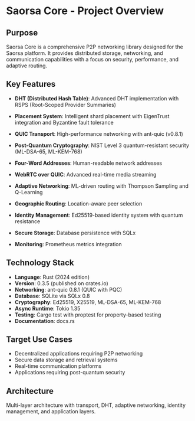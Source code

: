 # Saorsa Core - Project Overview

## Purpose
Saorsa Core is a comprehensive P2P networking library designed for the Saorsa platform. It provides distributed storage, networking, and communication capabilities with a focus on security, performance, and adaptive routing.

## Key Features
- **DHT (Distributed Hash Table)**: Advanced DHT implementation with RSPS (Root-Scoped Provider Summaries)
- **Placement System**: Intelligent shard placement with EigenTrust integration and Byzantine fault tolerance
- **QUIC Transport**: High-performance networking with ant-quic (v0.8.1) 
- **Post-Quantum Cryptography**: NIST Level 3 quantum-resistant security (ML-DSA-65, ML-KEM-768)
- **Four-Word Addresses**: Human-readable network addresses

- **WebRTC over QUIC**: Advanced real-time media streaming
- **Adaptive Networking**: ML-driven routing with Thompson Sampling and Q-Learning
- **Geographic Routing**: Location-aware peer selection
- **Identity Management**: Ed25519-based identity system with quantum resistance
- **Secure Storage**: Database persistence with SQLx
- **Monitoring**: Prometheus metrics integration

## Technology Stack
- **Language**: Rust (2024 edition)
- **Version**: 0.3.5 (published on crates.io)
- **Networking**: ant-quic 0.8.1 (QUIC with PQC)
- **Database**: SQLite via SQLx 0.8
- **Cryptography**: Ed25519, X25519, ML-DSA-65, ML-KEM-768
- **Async Runtime**: Tokio 1.35
- **Testing**: Cargo test with proptest for property-based testing
- **Documentation**: docs.rs

## Target Use Cases
- Decentralized applications requiring P2P networking
- Secure data storage and retrieval systems
- Real-time communication platforms
- Applications requiring post-quantum security

## Architecture
Multi-layer architecture with transport, DHT, adaptive networking, identity management, and application layers.